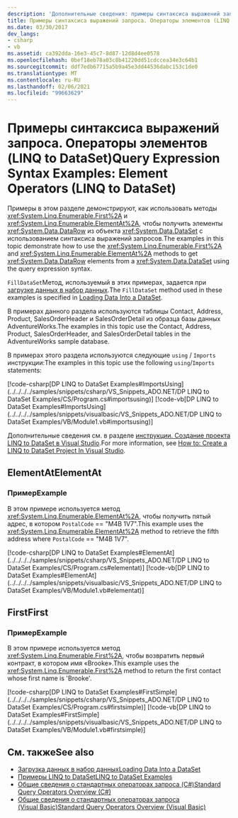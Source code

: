 ```yaml
---
description: 'Дополнительные сведения: примеры синтаксиса выражений запросов: операторы элементов (LINQ to DataSet)'
title: Примеры синтаксиса выражений запроса. Операторы элементов (LINQ to DataSet)
ms.date: 03/30/2017
dev_langs:
- csharp
- vb
ms.assetid: ca392dda-16e3-45c7-8d87-12d8d4ee0578
ms.openlocfilehash: 0bef18eb78a03c8b41220dd51cdccea34e3c64b1
ms.sourcegitcommit: ddf7edb67715a5b9a45e3dd44536dabc153c1de0
ms.translationtype: MT
ms.contentlocale: ru-RU
ms.lasthandoff: 02/06/2021
ms.locfileid: "99663629"
---
```

# <a name="query-expression-syntax-examples-element-operators-linq-to-dataset"></a><span data-ttu-id="3494f-103">Примеры синтаксиса выражений запроса. Операторы элементов (LINQ to DataSet)</span><span class="sxs-lookup"><span data-stu-id="3494f-103">Query Expression Syntax Examples: Element Operators (LINQ to DataSet)</span></span>

<span data-ttu-id="3494f-104">Примеры в этом разделе демонстрируют, как использовать методы <xref:System.Linq.Enumerable.First%2A> и <xref:System.Linq.Enumerable.ElementAt%2A>, чтобы получить элементы <xref:System.Data.DataRow> из объекта <xref:System.Data.DataSet> с использованием синтаксиса выражений запросов.</span><span class="sxs-lookup"><span data-stu-id="3494f-104">The examples in this topic demonstrate how to use the <xref:System.Linq.Enumerable.First%2A> and <xref:System.Linq.Enumerable.ElementAt%2A> methods to get <xref:System.Data.DataRow> elements from a <xref:System.Data.DataSet> using the query expression syntax.</span></span>  
  
 <span data-ttu-id="3494f-105">`FillDataSet`Метод, используемый в этих примерах, задается при [загрузке данных в набор данных](loading-data-into-a-dataset.md).</span><span class="sxs-lookup"><span data-stu-id="3494f-105">The `FillDataSet` method used in these examples is specified in [Loading Data Into a DataSet](loading-data-into-a-dataset.md).</span></span>  
  
 <span data-ttu-id="3494f-106">В примерах данного раздела используются таблицы Contact, Address, Product, SalesOrderHeader и SalesOrderDetail из образца базы данных AdventureWorks.</span><span class="sxs-lookup"><span data-stu-id="3494f-106">The examples in this topic use the Contact, Address, Product, SalesOrderHeader, and SalesOrderDetail tables in the AdventureWorks sample database.</span></span>  
  
 <span data-ttu-id="3494f-107">В примерах этого раздела используются следующие `using` / `Imports` инструкции:</span><span class="sxs-lookup"><span data-stu-id="3494f-107">The examples in this topic use the following `using`/`Imports` statements:</span></span>  
  
 [!code-csharp[DP LINQ to DataSet Examples#ImportsUsing](../../../../samples/snippets/csharp/VS_Snippets_ADO.NET/DP LINQ to DataSet Examples/CS/Program.cs#importsusing)]
 [!code-vb[DP LINQ to DataSet Examples#ImportsUsing](../../../../samples/snippets/visualbasic/VS_Snippets_ADO.NET/DP LINQ to DataSet Examples/VB/Module1.vb#importsusing)]  
  
 <span data-ttu-id="3494f-108">Дополнительные сведения см. в разделе [инструкции. Создание проекта LINQ to DataSet в Visual Studio](how-to-create-a-linq-to-dataset-project-in-vs.md).</span><span class="sxs-lookup"><span data-stu-id="3494f-108">For more information, see [How to: Create a LINQ to DataSet Project In Visual Studio](how-to-create-a-linq-to-dataset-project-in-vs.md).</span></span>  
  
## <a name="elementat"></a><span data-ttu-id="3494f-109">ElementAt</span><span class="sxs-lookup"><span data-stu-id="3494f-109">ElementAt</span></span>  
  
### <a name="example"></a><span data-ttu-id="3494f-110">Пример</span><span class="sxs-lookup"><span data-stu-id="3494f-110">Example</span></span>  

 <span data-ttu-id="3494f-111">В этом примере используется метод <xref:System.Linq.Enumerable.ElementAt%2A>, чтобы получить пятый адрес, в котором `PostalCode` == "M4B 1V7".</span><span class="sxs-lookup"><span data-stu-id="3494f-111">This example uses the <xref:System.Linq.Enumerable.ElementAt%2A> method to retrieve the fifth address where `PostalCode` == "M4B 1V7".</span></span>  
  
 [!code-csharp[DP LINQ to DataSet Examples#ElementAt](../../../../samples/snippets/csharp/VS_Snippets_ADO.NET/DP LINQ to DataSet Examples/CS/Program.cs#elementat)]
 [!code-vb[DP LINQ to DataSet Examples#ElementAt](../../../../samples/snippets/visualbasic/VS_Snippets_ADO.NET/DP LINQ to DataSet Examples/VB/Module1.vb#elementat)]  
  
## <a name="first"></a><span data-ttu-id="3494f-112">First</span><span class="sxs-lookup"><span data-stu-id="3494f-112">First</span></span>  
  
### <a name="example"></a><span data-ttu-id="3494f-113">Пример</span><span class="sxs-lookup"><span data-stu-id="3494f-113">Example</span></span>  

 <span data-ttu-id="3494f-114">В этом примере используется метод <xref:System.Linq.Enumerable.First%2A>, чтобы возвратить первый контракт, в котором имя «Brooke».</span><span class="sxs-lookup"><span data-stu-id="3494f-114">This example uses the <xref:System.Linq.Enumerable.First%2A> method to return the first contact whose first name is 'Brooke'.</span></span>  
  
 [!code-csharp[DP LINQ to DataSet Examples#FirstSimple](../../../../samples/snippets/csharp/VS_Snippets_ADO.NET/DP LINQ to DataSet Examples/CS/Program.cs#firstsimple)]
 [!code-vb[DP LINQ to DataSet Examples#FirstSimple](../../../../samples/snippets/visualbasic/VS_Snippets_ADO.NET/DP LINQ to DataSet Examples/VB/Module1.vb#firstsimple)]  
  
## <a name="see-also"></a><span data-ttu-id="3494f-115">См. также</span><span class="sxs-lookup"><span data-stu-id="3494f-115">See also</span></span>

- [<span data-ttu-id="3494f-116">Загрузка данных в набор данных</span><span class="sxs-lookup"><span data-stu-id="3494f-116">Loading Data Into a DataSet</span></span>](loading-data-into-a-dataset.md)
- [<span data-ttu-id="3494f-117">Примеры LINQ to DataSet</span><span class="sxs-lookup"><span data-stu-id="3494f-117">LINQ to DataSet Examples</span></span>](linq-to-dataset-examples.md)
- [<span data-ttu-id="3494f-118">Общие сведения о стандартных операторах запроса (C#)</span><span class="sxs-lookup"><span data-stu-id="3494f-118">Standard Query Operators Overview (C#)</span></span>](../../../csharp/programming-guide/concepts/linq/standard-query-operators-overview.md)
- [<span data-ttu-id="3494f-119">Общие сведения о стандартных операторах запроса (Visual Basic)</span><span class="sxs-lookup"><span data-stu-id="3494f-119">Standard Query Operators Overview (Visual Basic)</span></span>](../../../visual-basic/programming-guide/concepts/linq/standard-query-operators-overview.md)

